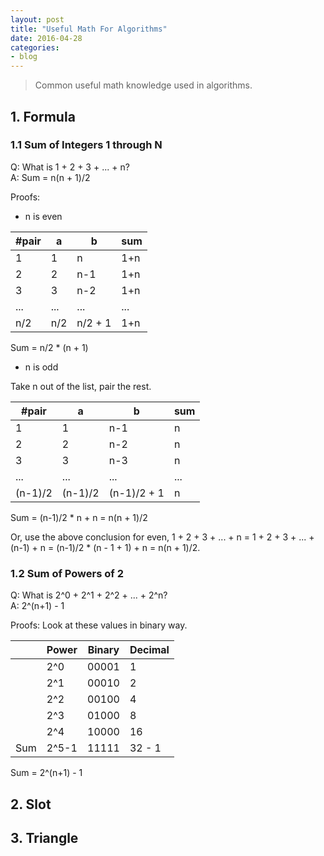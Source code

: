 ```yaml
---
layout: post
title: "Useful Math For Algorithms"
date: 2016-04-28
categories:
- blog
---
```


> Common useful math knowledge used in algorithms.

## 1. Formula
### 1.1 Sum of Integers 1 through N
Q: What is 1 + 2 + 3 + ... + n?  
A: Sum = n(n + 1)/2  

Proofs:

* n is even

|#pair| a | b | sum |
|---|---|---|---|
| 1 | 1 | n | 1+n |
| 2 | 2 | n-1 | 1+n |
| 3 | 3 | n-2 | 1+n |
| ... | ... | ... | ... |
| n/2 | n/2 | n/2 + 1 | 1+n |

Sum = n/2 * (n + 1)

* n is odd

Take n out of the list, pair the rest.

#pair| a | b | sum
--|---|---|--
 1 | 1  | n-1 | n
 2 | 2  | n-2 | n
 3 | 3  | n-3 | n
 ... | ... | ... | ...
 (n-1)/2 | (n-1)/2 | (n-1)/2 + 1 | n

Sum = (n-1)/2 * n + n = n(n + 1)/2  

Or, use the above conclusion for even, 1 + 2 + 3 + ... + n = 1 + 2 + 3 + ... + (n-1) + n = (n-1)/2 * (n - 1 + 1) + n = n(n + 1)/2.  

### 1.2 Sum of Powers of 2
Q: What is 2^0 + 2^1 + 2^2 + ... + 2^n?  
A: 2^(n+1) - 1

Proofs:
Look at these values in binary way.  

|   |Power  | Binary|Decimal|
|---|-------|-------|-------|
|   | 2^0   | 00001 | 1     |
|   | 2^1   | 00010 | 2     |
|   | 2^2   | 00100 | 4     |
|   | 2^3   | 01000 | 8     |
|   | 2^4   | 10000 | 16    |
|Sum| 2^5-1 | 11111 | 32 - 1|

Sum = 2^(n+1) - 1

## 2. Slot

## 3. Triangle
